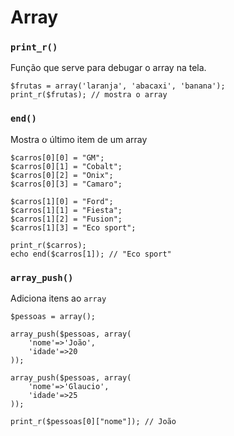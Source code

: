 # Array

### `print_r()`
Função que serve para debugar o array na tela.
```
$frutas = array('laranja', 'abacaxi', 'banana');
print_r($frutas); // mostra o array
```


### `end()`
Mostra o último item de um array
```
$carros[0][0] = "GM";
$carros[0][1] = "Cobalt";
$carros[0][2] = "Onix";
$carros[0][3] = "Camaro";

$carros[1][0] = "Ford";
$carros[1][1] = "Fiesta";
$carros[1][2] = "Fusion";
$carros[1][3] = "Eco sport";

print_r($carros);
echo end($carros[1]); // "Eco sport"
```

### `array_push()`
Adiciona itens ao `array`

```
$pessoas = array();

array_push($pessoas, array(
    'nome'=>'João',
    'idade'=>20
));

array_push($pessoas, array(
    'nome'=>'Glaucio',
    'idade'=>25
));

print_r($pessoas[0]["nome"]); // João
```